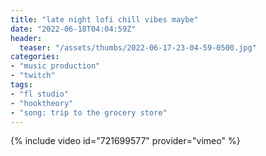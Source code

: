 ```yaml
---
title: "late night lofi chill vibes maybe"
date: "2022-06-18T04:04:59Z"
header:
  teaser: "/assets/thumbs/2022-06-17-23-04-59-0500.jpg"
categories:
- "music production"
- "twitch"
tags:
- "fl studio"
- "hooktheory"
- "song: trip to the grocery store"
---
```

{% include video id="721699577" provider="vimeo" %}
